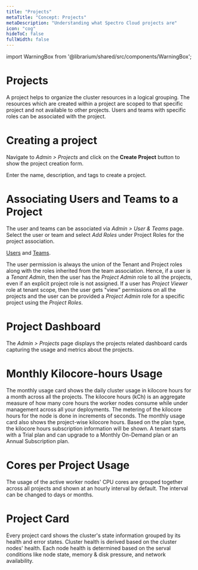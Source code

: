 ```yaml
---
title: "Projects"
metaTitle: "Concept: Projects"
metaDescription: "Understanding what Spectro Cloud projects are"
icon: "cog"
hideToC: false
fullWidth: false
---
```


import WarningBox from '@librarium/shared/src/components/WarningBox';

# Projects

A project helps to organize the cluster resources in a logical grouping. The resources which are created within a project are scoped to that specific project and not available to other projects. Users and teams with specific roles can be associated with the project.

# Creating a project

Navigate to *Admin > Projects* and click on the **Create Project** button to show the project creation form.

Enter the name, description, and tags to create a project.

# Associating Users and Teams to a Project

The user and teams can be associated via *Admin > User & Teams* page. Select the user or team and select *Add Roles* under Project Roles for the project association.

[Users](/introduction/concept-overviews#users) and [Teams](/introduction/concept-overviews#team).

The user permission is always the union of the Tenant and Project roles along with the roles inherited from the team association. Hence, if a user is a *Tenant Admin*, then the user has the *Project Admin* role to all the projects, even if an explicit project role is not assigned. If a user has *Project Viewer* role at tenant scope, then the user gets "view" permissions on all the projects and the user can be provided a *Project Admin* role for a specific project using the *Project Roles*.

# Project Dashboard

The *Admin > Projects* page displays the projects related dashboard cards capturing the usage and metrics about the projects.

# Monthly Kilocore-hours Usage

The monthly usage card shows the daily cluster usage in kilocore hours for a month across all the projects.  The kilocore hours (kCh) is an aggregate measure of how many core hours the worker nodes consume while under management across all your deployments. The metering of the kilocore hours for the node is done in increments of seconds. The monthly usage card also shows the project-wise kilocore hours. Based on the plan type, the kilocore hours subscription information will be shown. A tenant starts with a Trial plan and can upgrade to a Monthly On-Demand plan or an Annual Subscription plan.

# Cores per Project Usage

The usage of the active worker nodes' CPU cores are grouped together across all projects and shown at an hourly interval by default. The interval can be changed to days or months.

# Project Card

Every project card shows the cluster's state information grouped by its health and error states. Cluster health is derived based on the cluster nodes' health. Each node health is determined based on the serval conditions like node state, memory & disk pressure, and network availability.
